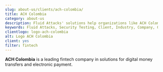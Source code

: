 ```yaml
---
slug: about-us/clients/ach-colombia/
title: ACH Colombia
category: about-us
description: Fluid Attacks' solutions help organizations like ACH Colombia to identify security vulnerabilities in their systems and manage their attack surfaces.
keywords: Fluid Attacks, Security Testing, Client, Industry, Company, Organization, Pentesting, Ethical Hacking, ACH Colombia
clientlogo: logo-ach-colombia
alt: Logo ACH Colombia
client: yes
filter: fintech
---
```


**ACH Colombia** is a leading fintech company
in solutions for digital money transfers and electronic payment.
